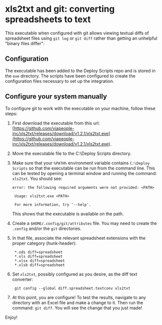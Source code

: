 # xls2txt and git: converting spreadsheets to text

This executable when configured with git allows viewing textual diffs of
 spreadsheet files using `git log` or `git diff` rather than getting
 an unhelpful "binary files differ":

## Configuration

The executable has been added to the Deploy Scripts repo and is stored in the `exe` directory.  The scripts have been configured to create the configuration files necessary to set up the integration.

## Configure your system manually

To configure git to work with the executable on your machine, follow these steps:

1. First download the executable from this url: [https://github.com/viapeople-inc/xls2txt/releases/download/v1.2.1/xls2txt.exe](https://github.com/viapeople-inc/xls2txt/releases/download/v1.2.1/xls2txt.exe).

2. Move the executable file to the C:\Deploy Scripts directory.

3. Make sure that your `%PATH%` environment variable contains `C:\Deploy Scripts` so that the executable can be run from the command line.  This can be tested by opening a terminal window and running the command: `xls2txt`.  You should see:

       error: the following required arguments were not provided: <PATH>

        Usage: xls2txt.exe <PATH>

        For more information, try '--help'.

    This shows that the executable is available on the path.

4. Create a `$HOME/.config/git/attributes` file. You may need to create the `.config`
 and/or the `git` directories.

5. In that file, associate the relevant spreadsheet extensions with
   the proper category (hunk-header):

        *.ods diff=spreadsheet
        *.xls diff=spreadsheet
        *.xlsx diff=spreadsheet
        *.xlsb diff=spreadsheet

6. Set `xls2txt`, possibly configured as you desire, as
   the diff text converter:

        git config --global diff.spreadsheet.textconv xls2txt

7. At this point, you are configure!  To test the results, navigate to any directory with an Excel file and make a change to it.  Then run the command: `git diff`.  You will see the change that you just made!

Enjoy!
